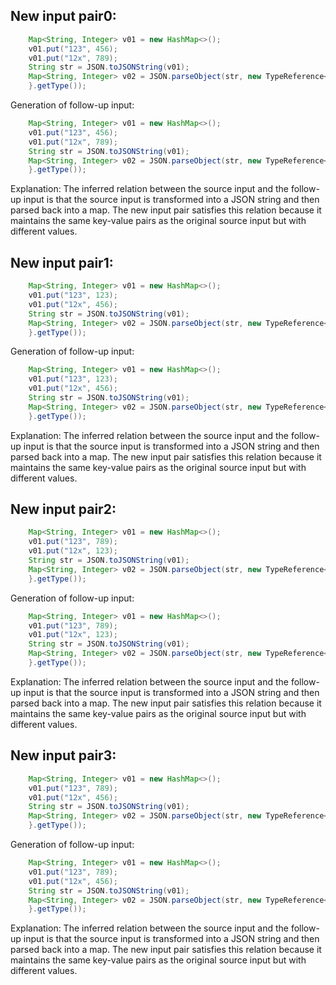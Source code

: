 ## New input pair0:
```java
    Map<String, Integer> v01 = new HashMap<>();
    v01.put("123", 456);
    v01.put("12x", 789);
    String str = JSON.toJSONString(v01);
    Map<String, Integer> v02 = JSON.parseObject(str, new TypeReference<Map<String, Integer>>() {
    }.getType());
```
Generation of follow-up input:
```java
    Map<String, Integer> v01 = new HashMap<>();
    v01.put("123", 456);
    v01.put("12x", 789);
    String str = JSON.toJSONString(v01);
    Map<String, Integer> v02 = JSON.parseObject(str, new TypeReference<Map<String, Integer>>() {
    }.getType());
```
Explanation:
The inferred relation between the source input and the follow-up input is that the source input is transformed into a JSON string and then parsed back into a map. The new input pair satisfies this relation because it maintains the same key-value pairs as the original source input but with different values.

## New input pair1:
```java
    Map<String, Integer> v01 = new HashMap<>();
    v01.put("123", 123);
    v01.put("12x", 456);
    String str = JSON.toJSONString(v01);
    Map<String, Integer> v02 = JSON.parseObject(str, new TypeReference<Map<String, Integer>>() {
    }.getType());
```
Generation of follow-up input:
```java
    Map<String, Integer> v01 = new HashMap<>();
    v01.put("123", 123);
    v01.put("12x", 456);
    String str = JSON.toJSONString(v01);
    Map<String, Integer> v02 = JSON.parseObject(str, new TypeReference<Map<String, Integer>>() {
    }.getType());
```
Explanation:
The inferred relation between the source input and the follow-up input is that the source input is transformed into a JSON string and then parsed back into a map. The new input pair satisfies this relation because it maintains the same key-value pairs as the original source input but with different values.

## New input pair2:
```java
    Map<String, Integer> v01 = new HashMap<>();
    v01.put("123", 789);
    v01.put("12x", 123);
    String str = JSON.toJSONString(v01);
    Map<String, Integer> v02 = JSON.parseObject(str, new TypeReference<Map<String, Integer>>() {
    }.getType());
```
Generation of follow-up input:
```java
    Map<String, Integer> v01 = new HashMap<>();
    v01.put("123", 789);
    v01.put("12x", 123);
    String str = JSON.toJSONString(v01);
    Map<String, Integer> v02 = JSON.parseObject(str, new TypeReference<Map<String, Integer>>() {
    }.getType());
```
Explanation:
The inferred relation between the source input and the follow-up input is that the source input is transformed into a JSON string and then parsed back into a map. The new input pair satisfies this relation because it maintains the same key-value pairs as the original source input but with different values.

## New input pair3:
```java
    Map<String, Integer> v01 = new HashMap<>();
    v01.put("123", 789);
    v01.put("12x", 456);
    String str = JSON.toJSONString(v01);
    Map<String, Integer> v02 = JSON.parseObject(str, new TypeReference<Map<String, Integer>>() {
    }.getType());
```
Generation of follow-up input:
```java
    Map<String, Integer> v01 = new HashMap<>();
    v01.put("123", 789);
    v01.put("12x", 456);
    String str = JSON.toJSONString(v01);
    Map<String, Integer> v02 = JSON.parseObject(str, new TypeReference<Map<String, Integer>>() {
    }.getType());
```
Explanation:
The inferred relation between the source input and the follow-up input is that the source input is transformed into a JSON string and then parsed back into a map. The new input pair satisfies this relation because it maintains the same key-value pairs as the original source input but with different values.
